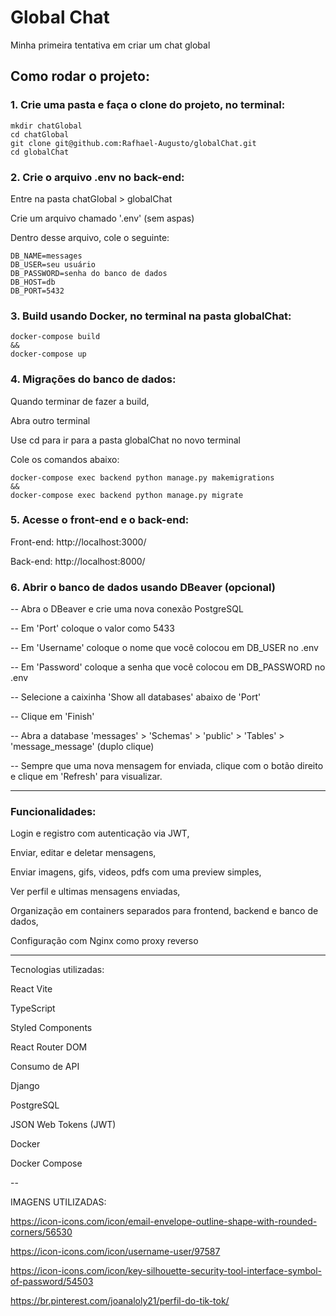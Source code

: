 # Global Chat

Minha primeira tentativa em criar um chat global

## Como rodar o projeto:

### 1. Crie uma pasta e faça o clone do projeto, no terminal:

```
mkdir chatGlobal
cd chatGlobal
git clone git@github.com:Rafhael-Augusto/globalChat.git
cd globalChat
```

### 2. Crie o arquivo .env no back-end:

   Entre na pasta chatGlobal > globalChat
   
   Crie um arquivo chamado '.env' (sem aspas)

   Dentro desse arquivo, cole o seguinte:
```
DB_NAME=messages
DB_USER=seu usuário
DB_PASSWORD=senha do banco de dados
DB_HOST=db
DB_PORT=5432
```
### 3. Build usando Docker, no terminal na pasta globalChat:
```
docker-compose build
&&
docker-compose up
```
### 4. Migrações do banco de dados:

   Quando terminar de fazer a build,

   Abra outro terminal
   
   Use cd para ir para a pasta globalChat no novo terminal
   
   Cole os comandos abaixo:
```
docker-compose exec backend python manage.py makemigrations
&&
docker-compose exec backend python manage.py migrate
```
### 5. Acesse o front-end e o back-end:

   Front-end: http://localhost:3000/
   
   Back-end: http://localhost:8000/

### 6. Abrir o banco de dados usando DBeaver (opcional) 

-- Abra o DBeaver e crie uma nova conexão PostgreSQL

-- Em 'Port' coloque o valor como 5433

-- Em 'Username' coloque o nome que você colocou em DB_USER no .env

-- Em 'Password' coloque a senha que você colocou em DB_PASSWORD no .env

-- Selecione a caixinha 'Show all databases' abaixo de 'Port'

-- Clique em 'Finish'

-- Abra a database 'messages' > 'Schemas' > 'public' > 'Tables' > 'message_message' (duplo clique)

-- Sempre que uma nova mensagem for enviada, clique com o botão direito e clique em 'Refresh' para visualizar.


----------

### Funcionalidades:

Login e registro com autenticação via JWT,

Enviar, editar e deletar mensagens,

Enviar imagens, gifs, videos, pdfs com uma preview simples,

Ver perfil e ultimas mensagens enviadas,

Organização em containers separados para frontend, backend e banco de dados,

Configuração com Nginx como proxy reverso

----------

Tecnologias utilizadas:

React Vite

TypeScript

Styled Components

React Router DOM

Consumo de API

Django

PostgreSQL

JSON Web Tokens (JWT)

Docker

Docker Compose

--

IMAGENS UTILIZADAS:

https://icon-icons.com/icon/email-envelope-outline-shape-with-rounded-corners/56530

https://icon-icons.com/icon/username-user/97587

https://icon-icons.com/icon/key-silhouette-security-tool-interface-symbol-of-password/54503

https://br.pinterest.com/joanaloly21/perfil-do-tik-tok/

